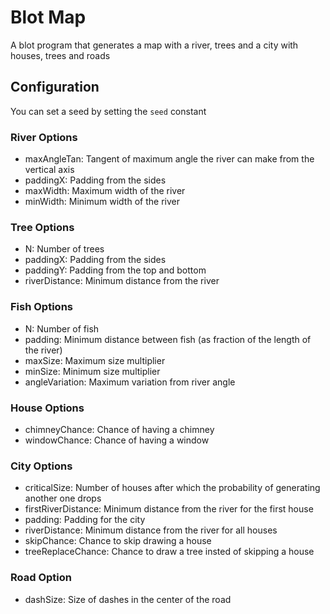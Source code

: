 # Blot Map

A blot program that generates a map with a river, trees and a city with houses, trees and roads

## Configuration

You can set a seed by setting the `seed` constant

### River Options

- maxAngleTan: Tangent of maximum angle the river can make from the vertical axis
- paddingX: Padding from the sides
- maxWidth: Maximum width of the river
- minWidth: Minimum width of the river

### Tree Options

- N: Number of trees
- paddingX: Padding from the sides
- paddingY: Padding from the top and bottom
- riverDistance: Minimum distance from the river

### Fish Options

- N: Number of fish
- padding: Minimum distance between fish (as fraction of the length of the river)
- maxSize: Maximum size multiplier
- minSize: Minimum size multiplier
- angleVariation: Maximum variation from river angle

### House Options

- chimneyChance: Chance of having a chimney 
- windowChance: Chance of having a window

### City Options

- criticalSize: Number of houses after which the probability of generating another one drops
- firstRiverDistance: Minimum distance from the river for the first house
- padding: Padding for the city
- riverDistance: Minimum distance from the river for all houses
- skipChance: Chance to skip drawing a house
- treeReplaceChance: Chance to draw a tree insted of skipping a house

### Road Option

- dashSize: Size of dashes in the center of the road